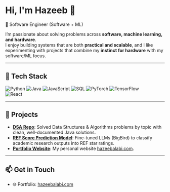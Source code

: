 # Hi, I'm Hazeeb 👋  

🚀 Software Engineer (Software + ML) 

I’m passionate about solving problems across **software, machine learning, and hardware**.  
I enjoy building systems that are both **practical and scalable**, and I like experimenting with projects that combine my **instinct for hardware** with my software/ML focus.  

---

## 🔧 Tech Stack
![Python](https://img.shields.io/badge/-Python-3776AB?style=flat&logo=python&logoColor=fff)  ![Java](https://img.shields.io/badge/-Java-007396?style=flat&logo=openjdk&logoColor=fff)  ![JavaScript](https://img.shields.io/badge/-JavaScript-F7DF1E?style=flat&logo=javascript&logoColor=000)  ![SQL](https://img.shields.io/badge/-SQL-336791?style=flat&logo=postgresql&logoColor=fff)  ![PyTorch](https://img.shields.io/badge/-PyTorch-EE4C2C?style=flat&logo=pytorch&logoColor=fff)  ![TensorFlow](https://img.shields.io/badge/-TensorFlow-FF6F00?style=flat&logo=tensorflow&logoColor=fff)  
![React](https://img.shields.io/badge/-React-61DAFB?style=flat&logo=react&logoColor=000) 

---

## 📌 Projects
- [**DSA Repo**](https://github.com/hzblabs/DSA-Repo): Solved Data Structures & Algorithms problems by topic with clean, well-documented Java solutions.  
- [**REF Score Prediction Model**](https://github.com/hzblabs/REF-Score-prediction-model): Fine-tuned LLMs (BigBird) to classify academic research outputs into REF star ratings.  
- [**Portfolio Website**](https://github.com/hzblabs/Portfolio-Website): My personal website [hazeebalabi.com](https://hazeebalabi.com).  

---

## 📫 Get in Touch
- 🌐 Portfolio: [hazeebalabi.com](https://hazeebalabi.com)  
